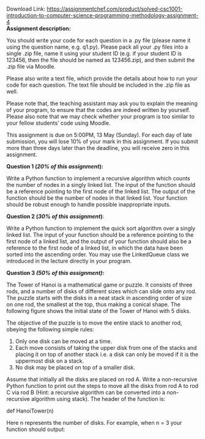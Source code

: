 Download Link: https://assignmentchef.com/product/solved-csc1001-introduction-to-computer-science-programming-methodology-assignment-4
<br>
<strong>Assignment description:  </strong>

You should write your code for each question in a .py file (please name it using the question name, e.g. q1.py). Please pack all your .py files into a single .zip file, name it using your student ID (e.g. if your student ID is 123456, then the file should be named as 123456.zip), and then submit the .zip file via Moodle.




Please also write a text file, which provide the details about how to run your code for each question. The text file should be included in the .zip file as well.




Please note that, the teaching assistant may ask you to explain the meaning of your program, to ensure that the codes are indeed written by yourself. Please also note that we may check whether your program is too similar to your fellow students’ code using Moodle.




This assignment is due on 5:00PM, 13 May (Sunday). For each day of late submission, you will lose 10% of your mark in this assignment. If you submit more than three days later than the deadline, you will receive zero in this assignment.







<strong>Question 1 (<em>20% of this assignment</em>): </strong>

Write a Python function to implement a recursive algorithm which counts the number of nodes in a singly linked list. The input of the function should be a reference pointing to the first node of the linked list. The output of the function should be the number of nodes in that linked list. Your function should be robust enough to handle possible inappropriate inputs.







<strong>Question 2 (<em>30% of this assignment</em>)</strong>:

Write a Python function to implement the quick sort algorithm over a singly linked list. The input of your function should be a reference pointing to the first node of a linked list, and the output of your function should also be a reference to the first node of a linked list, in which the data have been sorted into the ascending order. You may use the LinkedQueue class we introduced in the lecture directly in your program.













<strong>Question 3<em> (50% of this assignment): </em></strong>

The Tower of Hanoi is a mathematical game or puzzle. It consists of three rods, and a number of disks of different sizes which can slide onto any rod. The puzzle starts with the disks in a neat stack in ascending order of size on one rod, the smallest at the top, thus making a conical shape. The following figure shows the initial state of the Tower of Hanoi with 5 disks.










The objective of the puzzle is to move the entire stack to another rod, obeying the following simple rules:

<ol>

 <li>Only one disk can be moved at a time.</li>

 <li>Each move consists of taking the upper disk from one of the stacks and placing it on top of another stack i.e. a disk can only be moved if it is the uppermost disk on a stack.</li>

 <li>No disk may be placed on top of a smaller disk.</li>

</ol>




Assume that initially all the disks are placed on rod A. Write a non-recursive Python function to print out the steps to move all the disks from rod A to rod C via rod B (Hint: a recursive algorithm can be converted into a non-recursive algorithm using stack). The header of the function is:




def HanoiTower(n)




Here n represents the number of disks. For example, when n = 3 your function should output:











